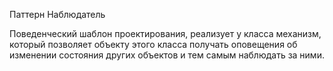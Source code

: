 Паттерн Наблюдатель

Поведенческий шаблон проектирования, реализует у класса механизм, который позволяет объекту этого класса получать оповещения об изменении состояния других объектов и тем самым наблюдать за ними.
